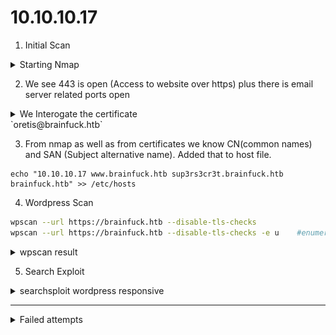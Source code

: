 # 10.10.10.17
1. Initial Scan

<details>
    <summary>Starting Nmap </summary>
    
```bash
root@kali:~/playground/brainfuck# nmap -sC -sC -oA nmap 10.10.10.17


    <summary>Starting Nmap 7.80 ( https://nmap.org ) at 2020-07-01 19:29 EDT </summary>
Nmap scan report for brainfuck.htb (10.10.10.17)
Host is up (0.29s latency).
Not shown: 995 filtered ports
PORT    STATE SERVICE
22/tcp  open  ssh
| ssh-hostkey: 
|   2048 94:d0:b3:34:e9:a5:37:c5:ac:b9:80:df:2a:54:a5:f0 (RSA)
|   256 6b:d5:dc:15:3a:66:7a:f4:19:91:5d:73:85:b2:4c:b2 (ECDSA)
|_  256 23:f5:a3:33:33:9d:76:d5:f2:ea:69:71:e3:4e:8e:02 (ED25519)
25/tcp  open  smtp
|_smtp-commands: brainfuck, PIPELINING, SIZE 10240000, VRFY, ETRN, STARTTLS, ENHANCEDSTATUSCODES, 8BITMIME, DSN, 
110/tcp open  pop3
|_pop3-capabilities: SASL(PLAIN) USER AUTH-RESP-CODE RESP-CODES TOP UIDL CAPA PIPELINING
143/tcp open  imap
|_imap-capabilities: have listed ENABLE LITERAL+ LOGIN-REFERRALS IDLE ID Pre-login AUTH=PLAINA0001 capabilities SASL-IR post-login OK IMAP4rev1 more
443/tcp open  https
|_http-title: Brainfuck Ltd. &#8211; Just another WordPress site
| ssl-cert: Subject: commonName=brainfuck.htb/organizationName=Brainfuck Ltd./stateOrProvinceName=Attica/countryName=GR
| Subject Alternative Name: DNS:www.brainfuck.htb, DNS:sup3rs3cr3t.brainfuck.htb
| Not valid before: 2017-04-13T11:19:29
|_Not valid after:  2027-04-11T11:19:29
|_ssl-date: TLS randomness does not represent time
| tls-alpn: 
|_  http/1.1
| tls-nextprotoneg: 
|_  http/1.1

Nmap done: 1 IP address (1 host up) scanned in 62.84 seconds

```
![nmap result](_images/nmap.png)
</details>
  

2. We see 443 is open (Access to website over https) plus there is email server related ports open

<details>
    <summary>We Interogate the certificate</summary>
    
![email](_images/email.png)

</details>    
    `oretis@brainfuck.htb`

3. From nmap as well as from certificates we know CN(common names) and SAN (Subject alternative name). Added that to host file.

```
echo "10.10.10.17 www.brainfuck.htb sup3rs3cr3t.brainfuck.htb brainfuck.htb" >> /etc/hosts
```

4. Wordpress Scan

```bash
wpscan --url https://brainfuck.htb --disable-tls-checks
wpscan --url https://brainfuck.htb --disable-tls-checks -e u    #enumerate users
```
<details>
    <summary>wpscan result</summary>
```bash
[+] URL: https://brainfuck.htb/ [10.10.10.17]
[+] Started: Thu Jul  2 01:34:14 2020

Interesting Finding(s):

[+] Headers
 | Interesting Entry: Server: nginx/1.10.0 (Ubuntu)
 | Found By: Headers (Passive Detection)
 | Confidence: 100%

[+] XML-RPC seems to be enabled: https://brainfuck.htb/xmlrpc.php
 | Found By: Direct Access (Aggressive Detection)
 | Confidence: 100%
 | References:
 |  - http://codex.wordpress.org/XML-RPC_Pingback_API
 |  - https://www.rapid7.com/db/modules/auxiliary/scanner/http/wordpress_ghost_scanner
 |  - https://www.rapid7.com/db/modules/auxiliary/dos/http/wordpress_xmlrpc_dos
 |  - https://www.rapid7.com/db/modules/auxiliary/scanner/http/wordpress_xmlrpc_login
 |  - https://www.rapid7.com/db/modules/auxiliary/scanner/http/wordpress_pingback_access

[+] https://brainfuck.htb/readme.html
 | Found By: Direct Access (Aggressive Detection)
 | Confidence: 100%

[+] The external WP-Cron seems to be enabled: https://brainfuck.htb/wp-cron.php
 | Found By: Direct Access (Aggressive Detection)
 | Confidence: 60%
 | References:
 |  - https://www.iplocation.net/defend-wordpress-from-ddos
 |  - https://github.com/wpscanteam/wpscan/issues/1299

[+] WordPress version 4.7.3 identified (Insecure, released on 2017-03-06).
 | Found By: Rss Generator (Passive Detection)
 |  - https://brainfuck.htb/?feed=rss2, <generator>https://wordpress.org/?v=4.7.3</generator>
 |  - https://brainfuck.htb/?feed=comments-rss2, <generator>https://wordpress.org/?v=4.7.3</generator>

[+] WordPress theme in use: proficient
 | Location: https://brainfuck.htb/wp-content/themes/proficient/
 | Last Updated: 2020-06-22T00:00:00.000Z
 | Readme: https://brainfuck.htb/wp-content/themes/proficient/readme.txt
 | [!] The version is out of date, the latest version is 3.0.24
 | Style URL: https://brainfuck.htb/wp-content/themes/proficient/style.css?ver=4.7.3
 | Style Name: Proficient
 | Description: Proficient is a Multipurpose WordPress theme with lots of powerful features, instantly giving a prof...
 | Author: Specia
 | Author URI: https://speciatheme.com/
 |
 | Found By: Css Style In Homepage (Passive Detection)
 |
 | Version: 1.0.6 (80% confidence)
 | Found By: Style (Passive Detection)
 |  - https://brainfuck.htb/wp-content/themes/proficient/style.css?ver=4.7.3, Match: 'Version: 1.0.6'

[+] Enumerating All Plugins (via Passive Methods)
[+] Checking Plugin Versions (via Passive and Aggressive Methods)

[i] Plugin(s) Identified:

[+] wp-support-plus-responsive-ticket-system
 | Location: https://brainfuck.htb/wp-content/plugins/wp-support-plus-responsive-ticket-system/
 | Last Updated: 2019-09-03T07:57:00.000Z
 | [!] The version is out of date, the latest version is 9.1.2
 |
 | Found By: Urls In Homepage (Passive Detection)
 |
 | Version: 7.1.3 (100% confidence)
 | Found By: Readme - Stable Tag (Aggressive Detection)
 |  - https://brainfuck.htb/wp-content/plugins/wp-support-plus-responsive-ticket-system/readme.txt
 | Confirmed By: Readme - ChangeLog Section (Aggressive Detection)
 |  - https://brainfuck.htb/wp-content/plugins/wp-support-plus-responsive-ticket-system/readme.txt

[+] Enumerating Config Backups (via Passive and Aggressive Methods)
 Checking Config Backups - Time: 00:00:02 <==============================================================================> (21 / 21) 100.00% Time: 00:00:02

[i] No Config Backups Found.

[!] No WPVulnDB API Token given, as a result vulnerability data has not been output.
[!] You can get a free API token with 50 daily requests by registering at https://wpvulndb.com/users/sign_up

[+] Finished: Thu Jul  2 01:34:28 2020
[+] Requests Done: 53
[+] Cached Requests: 5
[+] Data Sent: 11.692 KB
[+] Data Received: 161.223 KB
[+] Memory used: 208.148 MB
[+] Elapsed time: 00:00:14
root@kali:~/playground/brainfuck#


[i] User(s) Identified:

[+] admin
 | Found By: Author Posts - Display Name (Passive Detection)
 | Confirmed By:
 |  Rss Generator (Passive Detection)
 |  Author Id Brute Forcing - Author Pattern (Aggressive Detection)
 |  Login Error Messages (Aggressive Detection)

[+] administrator
 | Found By: Author Id Brute Forcing - Author Pattern (Aggressive Detection)
 | Confirmed By: Login Error Messages (Aggressive Detection)

</details>

5. Search Exploit

<details>
    <summary>searchsploit wordpress responsive</summary>



```

WordPress Plugin WP Support Plus Responsive Ticket System 2.0 - Multiple Vulnerabilities                                                                                                                 | php/webapps/34589.txt
WordPress Plugin WP Support Plus Responsive Ticket System 7.1.3 - Privilege Escalation                                                                                                                   | php/webapps/41006.txt
WordPress Plugin WP Support Plus Responsive Ticket System 7.1.3 - SQL Injection                                                                                                                          | php/webapps/40939.txt
WordPress Theme Think Responsive 1.0 - Arbitrary File Upload                                                                                                                                             | php/webapps/29332.txt


```
</details>

___________________________________________
<details>
	<summary> Failed attempts</summary>

> Want to access the website https://brainfuck.htb from the windows host machine instead of the VM running Kali (which got VPN connection to htb)

- Set up SSH tunnel ? Failed :(
    + Add the CN(common name) and SAN(subject alternative name) from nmap result in `/etc/hosts` file
     `10.10.10.17 www.brainfuck.htb sup3rs3cr3t.brainfuck.htb brainfuck.htb`
    + Port forward to local machine: `ssh -L 443:10.10.10.17:443  kali@10.10.14.18`
    + On windows host machine edit the hosts file `c:\Windows\System32\Drivers\etc\hosts`
    `10.10.10.17 www.brainfuck.htb sup3rs3cr3t.brainfuck.htb brainfuck.htb`
    + Access in windows host machine URL: https://www.brainfuck.htb https://sup3rs3cr3t.brainfuck.htb https://brainfuck.htb
    
- Set up `Reverse SSH` tunnel. Worked :)
    + MY PC(WINDOWS HOST) ---> (KALI VM) NIC1(NAT,eth0):192.168.75.135 VPN(tun0):10.10.14.18  (and a route to 10.10.10.1 via 10.10.14.1) 
    + Can access https://10.10.10.17 on KALI VM but **Want to access https://10.10.10.17 on MY PC(WINDOWS HOST)**
    + Create a SSH tunnel with  Forwarding port: source port `5432` and a `Dynamic` destination port <using putty>
    + Set up SOCK5 proxy 127.0.0.1:5432 and also turn on DNS uing SOCK5 proxy <using foxy proxy plugin for firefox>
    + Now can access the website accessible form other PC
    
![ssh](_images/ssh.png)
![forwarded port](_images/forwardedports.png)
![socks](_images/socks.png)
![dns](_images/dns.png)

> Now can access `https://10.10.10.17` or `https://www.brainfuck.htb` on Host machine

</details>

